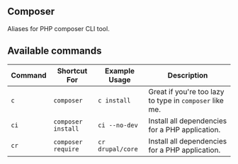 ## Composer

Aliases for PHP composer CLI tool.

## Available commands

| Command       | Shortcut For       | Example Usage   | Description                                             |
| --------------| ------------------ | --------------- | ------------------------------------------------------- |
| `c`           | `composer`         | `c install`     | Great if you're too lazy to type in `composer` like me. |
| `ci`          | `composer install` | `ci --no-dev`   | Install all dependencies for a PHP application.         |
| `cr`          | `composer require` | `cr drupal/core`| Install all dependencies for a PHP application.         |
